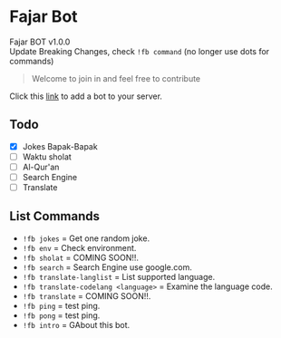 # Fajar Bot

Fajar BOT v1.0.0  
Update Breaking Changes, check `!fb command` (no longer use dots for commands)

> Welcome to join in and feel free to contribute

<!-- > Source [link](https://dev.to/aurelievache/learning-go-by-examples-part-4-create-a-bot-for-discord-in-go-43cf) <!-->

Click this [link](https://discord.com/oauth2/authorize?client_id=1010842038532583456&permissions=8&scope=bot) to add a bot to your server.

## Todo

- [x] Jokes Bapak-Bapak
- [ ] Waktu sholat
- [ ] Al-Qur'an
- [ ] Search Engine
- [ ] Translate

## List Commands

- `!fb jokes` = Get one random joke.
- `!fb env` = Check environment.
- `!fb sholat` = COMING SOON!!.
- `!fb search` = Search Engine use google.com.
- `!fb translate-langlist` = List supported language.
- `!fb translate-codelang <language>` = Examine the language code.
- `!fb translate` = COMING SOON!!.
- `!fb ping` = test ping.
- `!fb pong` = test ping.
- `!fb intro` = GAbout this bot.
